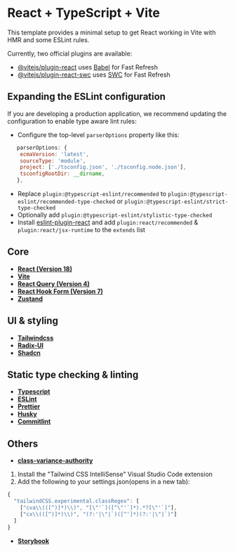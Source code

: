 # React + TypeScript + Vite

This template provides a minimal setup to get React working in Vite with HMR and some ESLint rules.

Currently, two official plugins are available:

- [@vitejs/plugin-react](https://github.com/vitejs/vite-plugin-react/blob/main/packages/plugin-react/README.md) uses [Babel](https://babeljs.io/) for Fast Refresh
- [@vitejs/plugin-react-swc](https://github.com/vitejs/vite-plugin-react-swc) uses [SWC](https://swc.rs/) for Fast Refresh

## Expanding the ESLint configuration

If you are developing a production application, we recommend updating the configuration to enable type aware lint rules:

- Configure the top-level `parserOptions` property like this:

```js
   parserOptions: {
    ecmaVersion: 'latest',
    sourceType: 'module',
    project: ['./tsconfig.json', './tsconfig.node.json'],
    tsconfigRootDir: __dirname,
   },
```

- Replace `plugin:@typescript-eslint/recommended` to `plugin:@typescript-eslint/recommended-type-checked` or `plugin:@typescript-eslint/strict-type-checked`
- Optionally add `plugin:@typescript-eslint/stylistic-type-checked`
- Install [eslint-plugin-react](https://github.com/jsx-eslint/eslint-plugin-react) and add `plugin:react/recommended` & `plugin:react/jsx-runtime` to the `extends` list

## **Core**

- **[React (Version 18)](https://react.dev/learn)**
- **[Vite](https://vitejs.dev/guide/)**
- **[React Query (Version 4)](https://tanstack.com/query/v4/docs/react/overview)**
- [**React Hook Form (Version 7)**](https://react-hook-form.com/docs)
- [**Zustand**](https://docs.pmnd.rs/zustand/getting-started/introduction)

## **UI & styling**

- [**Tailwindcss**](https://tailwindcss.com/docs/installation)
- [**Radix-UI**](https://www.radix-ui.com/themes/docs/overview/getting-started)
- [**Shadcn**](https://ui.shadcn.com/docs)

## **Static type checking & linting**

- [**Typescript**](https://www.typescriptlang.org/)
- [**ESLint**](https://eslint.org/docs/latest/use/getting-started)
- [**Prettier**](https://github.com/prettier/prettier)
- [**Husky**](https://github.com/typicode/husky)
- **[Commitlint](https://commitlint.js.org/#/)**

## Others

- [**class-variance-authority**](https://cva.style/docs/getting-started/installation)

1. Install the "Tailwind CSS IntelliSense" Visual Studio Code extension
2. Add the following to your settings.json(opens in a new tab):

```jsx
{
  "tailwindCSS.experimental.classRegex": [
    ["cva\\(([^)]*)\\)", "[\"'`]([^\"'`]*).*?[\"'`]"],
    ["cx\\(([^)]*)\\)", "(?:'|\"|`)([^']*)(?:'|\"|`)"]
  ]
}
```

- [**Storybook**](https://storybook.js.org/docs/react/get-started/install/)
